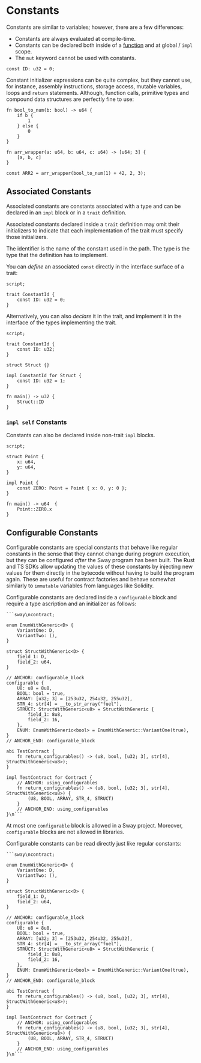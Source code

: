 # Constants

<!-- This section should explain what constants are in Sway -->
<!-- constants:example:start -->
Constants are similar to variables; however, there are a few differences:

- Constants are always evaluated at compile-time.
- Constants can be declared both inside of a [function](../index.md) and at global / `impl` scope.
- The `mut` keyword cannot be used with constants.
<!-- constants:example:end -->

```sway
const ID: u32 = 0;
```

Constant initializer expressions can be quite complex, but they cannot use, for
instance, assembly instructions, storage access, mutable variables, loops and
`return` statements. Although, function calls, primitive types and compound data
structures are perfectly fine to use:

```sway
fn bool_to_num(b: bool) -> u64 {
    if b {
        1
    } else {
        0
    }
}

fn arr_wrapper(a: u64, b: u64, c: u64) -> [u64; 3] {
    [a, b, c]
}

const ARR2 = arr_wrapper(bool_to_num(1) + 42, 2, 3);
```

## Associated Constants

<!-- This section should explain what associated constants are -->
<!-- assoc_constants:example:start -->
Associated constants are constants associated with a type and can be declared in an `impl` block or in a `trait` definition.

Associated constants declared inside a `trait` definition may omit their initializers to indicate that each implementation of the trait must specify those initializers.

The identifier is the name of the constant used in the path. The type is the type that the
definition has to implement.
<!-- assoc_constants:example:end -->

You can _define_ an associated `const` directly in the interface surface of a trait:

```sway
script;

trait ConstantId {
    const ID: u32 = 0;
}
```

Alternatively, you can also _declare_ it in the trait, and implement it in the interface of the
types implementing the trait.

```sway
script;

trait ConstantId {
    const ID: u32;
}

struct Struct {}

impl ConstantId for Struct {
    const ID: u32 = 1;
}

fn main() -> u32 {
    Struct::ID
}
```

### `impl self` Constants

Constants can also be declared inside non-trait `impl` blocks.

```sway
script;

struct Point {
    x: u64,
    y: u64,
}

impl Point {
    const ZERO: Point = Point { x: 0, y: 0 };
}

fn main() -> u64  {
    Point::ZERO.x
}
```

## Configurable Constants

<!-- This section should explain what configurable constants are in Sway -->
<!-- config_constants:example:start -->
Configurable constants are special constants that behave like regular constants in the sense that they cannot change during program execution, but they can be configured _after_ the Sway program has been built. The Rust and TS SDKs allow updating the values of these constants by injecting new values for them directly in the bytecode without having to build the program again. These are useful for contract factories and behave somewhat similarly to `immutable` variables from languages like Solidity.
<!-- config_constants:example:end -->

Configurable constants are declared inside a `configurable` block and require a type ascription and an initializer as follows:

```sway
```sway\ncontract;

enum EnumWithGeneric<D> {
    VariantOne: D,
    VariantTwo: (),
}

struct StructWithGeneric<D> {
    field_1: D,
    field_2: u64,
}

// ANCHOR: configurable_block
configurable {
    U8: u8 = 8u8,
    BOOL: bool = true,
    ARRAY: [u32; 3] = [253u32, 254u32, 255u32],
    STR_4: str[4] = __to_str_array("fuel"),
    STRUCT: StructWithGeneric<u8> = StructWithGeneric {
        field_1: 8u8,
        field_2: 16,
    },
    ENUM: EnumWithGeneric<bool> = EnumWithGeneric::VariantOne(true),
}
// ANCHOR_END: configurable_block 

abi TestContract {
    fn return_configurables() -> (u8, bool, [u32; 3], str[4], StructWithGeneric<u8>);
}

impl TestContract for Contract {
    // ANCHOR: using_configurables
    fn return_configurables() -> (u8, bool, [u32; 3], str[4], StructWithGeneric<u8>) {
        (U8, BOOL, ARRAY, STR_4, STRUCT)
    }
    // ANCHOR_END: using_configurables
}\n```
```

At most one `configurable` block is allowed in a Sway project. Moreover, `configurable` blocks are not allowed in libraries.

Configurable constants can be read directly just like regular constants:

```sway
```sway\ncontract;

enum EnumWithGeneric<D> {
    VariantOne: D,
    VariantTwo: (),
}

struct StructWithGeneric<D> {
    field_1: D,
    field_2: u64,
}

// ANCHOR: configurable_block
configurable {
    U8: u8 = 8u8,
    BOOL: bool = true,
    ARRAY: [u32; 3] = [253u32, 254u32, 255u32],
    STR_4: str[4] = __to_str_array("fuel"),
    STRUCT: StructWithGeneric<u8> = StructWithGeneric {
        field_1: 8u8,
        field_2: 16,
    },
    ENUM: EnumWithGeneric<bool> = EnumWithGeneric::VariantOne(true),
}
// ANCHOR_END: configurable_block 

abi TestContract {
    fn return_configurables() -> (u8, bool, [u32; 3], str[4], StructWithGeneric<u8>);
}

impl TestContract for Contract {
    // ANCHOR: using_configurables
    fn return_configurables() -> (u8, bool, [u32; 3], str[4], StructWithGeneric<u8>) {
        (U8, BOOL, ARRAY, STR_4, STRUCT)
    }
    // ANCHOR_END: using_configurables
}\n```
```
